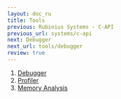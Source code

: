 ```yaml
---
layout: doc_ru
title: Tools
previous: Rubinius Systems - C-API
previous_url: systems/c-api
next: Debugger
next_url: tools/debugger
review: true
---
```


1. [Debugger](/doc/ru/tools/debugger/)
1. [Profiler](/doc/ru/tools/profiler/)
1. [Memory Analysis](/doc/ru/tools/memory-analysis/)
